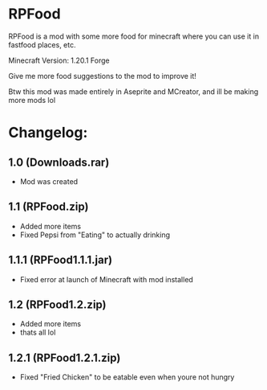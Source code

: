 # RPFood
RPFood is a mod with some more food for minecraft where you can use it in fastfood places, etc.

Minecraft Version: 1.20.1 Forge

Give me more food suggestions to the mod to improve it!


Btw this mod was made entirely in Aseprite and MCreator, and ill be making more mods lol

# Changelog:

## 1.0 (Downloads.rar)

- Mod was created

## 1.1 (RPFood.zip)
- Added more items
- Fixed Pepsi from "Eating" to actually drinking

## 1.1.1 (RPFood1.1.1.jar)
- Fixed error at launch of Minecraft with mod installed

## 1.2 (RPFood1.2.zip)
- Added more items
- thats all lol

## 1.2.1 (RPFood1.2.1.zip)
- Fixed "Fried Chicken" to be eatable even when youre not hungry
